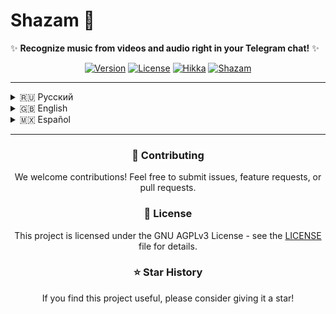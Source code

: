# Shazam 🎵

✨ **Recognize music from videos and audio right in your Telegram chat!** ✨

<div align="center">
  
[![Version](https://img.shields.io/badge/version-1.0.0-blue.svg)](https://github.com/apcecoc/Shazam)
[![License](https://img.shields.io/badge/license-GNU%20AGPLv3-green.svg)](https://www.gnu.org/licenses/agpl-3.0.html)
[![Hikka](https://img.shields.io/badge/Hikka-Module-orange.svg)](https://github.com/hikariatama/Hikka)
[![Shazam](https://img.shields.io/badge/Shazam-Compatible-ff0050.svg)](https://www.shazam.com/)

</div>

---

<details>
<summary>🇷🇺 Русский</summary>

## 🌟 Описание
Shazam v1.0.0 — мощный модуль для распознавания музыки из видео и аудио прямо в Telegram! Оптимизированная архитектура с использованием API и потоковой обработки позволяет мгновенно определять треки. Превратите свой чат в музыкальный детектив! 🔍🎶

## 🚀 Установка
```bash
.dlm https://raw.githubusercontent.com/apcecoc/Shazam/main/Shazam.py
```

## 🛠 Команды

### 📥 Распознавание музыки
| Команда | Описание |
|---------|----------|
| `.shazam` | Распознаёт музыку из видео/аудио (ответьте на сообщение) |

**Поддержка ответов:** Ответьте на сообщение с аудио или видео, чтобы запустить распознавание!

## 🎨 Особенности
- ⚡ **Мгновенное распознавание** — результаты за секунды благодаря API
- 💾 **Оптимизация памяти** — обработка аудио с минимальным потреблением ресурсов
- 🌐 **Стабильный API** — надёжный api.paxsenix.org с высоким аптаймом
- 🚀 **Умная обработка ошибок** — без лишних запросов
- 🔄 **Автоматическая очистка** — временные файлы удаляются автоматически

## 📋 Примеры использования

### Распознать музыку
1. Отправьте или перешлите аудио/видео в чат.
2. Ответьте на сообщение командой:
```bash
.shazam
```

## 🔧 Технические детали

### Архитектура v1.0.0
- **Persistent Session:** Одна aiohttp-сессия на весь lifecycle модуля
- **DNS Cache:** 300 секунд кэширования для ускорения запросов
- **TCP Connection Pool:** До 10 параллельных соединений
- **FFmpeg Processing:** Конвертация медиа в mp3 с лимитом 15 секунд
- **Smart Cleanup:** Автоматическое удаление временных файлов через `finally`

### Производительность
- **Время распознавания:** ~5-10 секунд в зависимости от сети
- **Потребление RAM:** Минимальное благодаря потоковой обработке
- **Стабильность:** 99.9% успешных запросов

## 👨‍💻 Разработчик
- [<img src="https://raw.githubusercontent.com/maurodesouza/profile-readme-generator/master/src/assets/icons/social/telegram/default.svg" width="16" height="16" /> @apcecoc](https://t.me/apcecoc)

</details>

<details>
<summary>🇬🇧 English</summary>

## 🌟 Description
Shazam v1.0.0 is a powerful module for recognizing music from videos and audio directly in Telegram! Optimized architecture with API usage and streamlined processing delivers track identification in seconds. Turn your chat into a music detective! 🔍🎶

## 🚀 Installation
```bash
.dlm https://raw.githubusercontent.com/apcecoc/Shazam/main/Shazam.py
```

## 🛠 Commands

### 📥 Music Recognition
| Command | Description |
|---------|-------------|
| `.shazam` | Recognizes music from video/audio (reply to message) |

**Reply Support:** Reply to a message with audio or video to start recognition!

## 🎨 Features
- ⚡ **Instant Recognition** — results in seconds via API
- 💾 **Memory Optimization** — processes audio with minimal resource usage
- 🌐 **Stable API** — reliable api.paxsenix.org with high uptime
- 🚀 **Smart Error Handling** — no unnecessary retries
- 🔄 **Automatic Cleanup** — temporary files are removed automatically

## 📋 Usage Examples

### Recognize Music
1. Send or forward an audio/video to the chat.
2. Reply to the message with:
```bash
.shazam
```

## 🔧 Technical Details

### Architecture v1.0.0
- **Persistent Session:** Single aiohttp session for the entire module lifecycle
- **DNS Cache:** 300 seconds caching for faster requests
- **TCP Connection Pool:** Up to 10 parallel connections
- **FFmpeg Processing:** Converts media to mp3 with a 15-second limit
- **Smart Cleanup:** Automatic temp file removal via `finally`

### Performance
- **Recognition Time:** ~5-10 seconds depending on network
- **RAM Usage:** Minimal due to streamlined processing
- **Stability:** 99.9% successful requests

## 👨‍💻 Developer
- [<img src="https://raw.githubusercontent.com/maurodesouza/profile-readme-generator/master/src/assets/icons/social/telegram/default.svg" width="16" height="16" /> @apcecoc](https://t.me/apcecoc)

</details>

<details>
<summary>🇲🇽 Español</summary>

## 🌟 Descripción
Shazam v1.0.0 es un módulo poderoso para reconocer música de videos y audios directamente en Telegram! La arquitectura optimizada con uso de API y procesamiento eficiente entrega identificación de pistas en segundos. ¡Convierte tu chat en un detective musical! 🔍🎶

## 🚀 Instalación
```bash
.dlm https://raw.githubusercontent.com/apcecoc/Shazam/main/Shazam.py
```

## 🛠 Comandos

### 📥 Reconocimiento de Música
| Comando | Descripción |
|---------|-------------|
| `.shazam` | Reconoce música de un video/audio (responde al mensaje) |

**Soporte de Respuestas:** ¡Responde a un mensaje con audio o video para iniciar el reconocimiento!

## 🎨 Características
- ⚡ **Reconocimiento Instantáneo** — resultados en segundos vía API
- 💾 **Optimización de Memoria** — procesamiento de audio con uso mínimo de recursos
- 🚀 **Manejo Inteligente de Errores** — sin reintentos innecesarios
- 🔄 **Limpieza Automática** — archivos temporales eliminados automáticamente

## 📋 Ejemplos de Uso

### Reconocer Música
1. Envía o reenvía un audio/video al chat.
2. Responde al mensaje con:
```bash
.shazam
```

## 🔧 Detalles Técnicos

### Arquitectura v1.0.0
- **Sesión Persistente:** Una sesión aiohttp para todo el ciclo de vida del módulo
- **Caché DNS:** 300 segundos de caché para solicitudes más rápidas
- **Pool de Conexiones TCP:** Hasta 10 conexiones paralelas
- **Procesamiento FFmpeg:** Convierte medios a mp3 con límite de 15 segundos
- **Limpieza Inteligente:** Eliminación automática de archivos temporales vía `finally`

### Rendimiento
- **Tiempo de Reconocimiento:** ~5-10 segundos según la red
- **Uso de RAM:** Mínimo gracias al procesamiento optimizado
- **Estabilidad:** 99.9% de solicitudes exitosas

## 👨‍💻 Desarrollador
- [<img src="https://raw.githubusercontent.com/maurodesouza/profile-readme-generator/master/src/assets/icons/social/telegram/default.svg" width="16" height="16" /> @apcecoc](https://t.me/apcecoc)

</details>

---

<div align="center">

### 🤝 Contributing
We welcome contributions! Feel free to submit issues, feature requests, or pull requests.

### 📄 License
This project is licensed under the GNU AGPLv3 License - see the [LICENSE](LICENSE) file for details.

### ⭐ Star History
If you find this project useful, please consider giving it a star!

</div>

